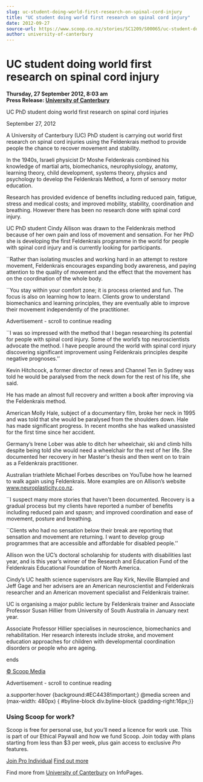 ```yaml
---
slug: uc-student-doing-world-first-research-on-spinal-cord-injury
title: "UC student doing world first research on spinal cord injury"
date: 2012-09-27
source-url: https://www.scoop.co.nz/stories/SC1209/S00065/uc-student-doing-world-first-research-on-spinal-cord-injury.htm
author: university-of-canterbury
---
```

UC student doing world first research on spinal cord injury
===========================================================

**Thursday, 27 September 2012, 8:03 am**  
**Press Release: [University of Canterbury](https://info.scoop.co.nz/University_of_Canterbury)**

UC PhD student doing world first research on spinal cord injuries

September 27, 2012

A University of Canterbury (UC) PhD student is carrying out world first research on spinal cord injuries using the Feldenkrais method to provide people the chance to recover movement and stability.

In the 1940s, Israeli physicist Dr Moshe Feldenkrais combined his knowledge of martial arts, biomechanics, neurophysiology, anatomy, learning theory, child development, systems theory, physics and psychology to develop the Feldenkrais Method, a form of sensory motor education.

Research has provided evidence of benefits including reduced pain, fatigue, stress and medical costs; and improved mobility, stability, coordination and breathing. However there has been no research done with spinal cord injury.

UC PhD student Cindy Allison was drawn to the Feldenkrais method because of her own pain and loss of movement and sensation. For her PhD she is developing the first Feldenkrais programme in the world for people with spinal cord injury and is currently looking for participants.

\`\`Rather than isolating muscles and working hard in an attempt to restore movement, Feldenkrais encourages expanding body awareness, and paying attention to the quality of movement and the effect that the movement has on the coordination of the whole body.

\`\`You stay within your comfort zone; it is process oriented and fun. The focus is also on learning how to learn. Clients grow to understand biomechanics and learning principles, they are eventually able to improve their movement independently of the practitioner.

Advertisement - scroll to continue reading





\`\`I was so impressed with the method that I began researching its potential for people with spinal cord injury. Some of the world’s top neuroscientists advocate the method. I have people around the world with spinal cord injury discovering significant improvement using Feldenkrais principles despite negative prognoses.’’

Kevin Hitchcock, a former director of news and Channel Ten in Sydney was told he would be paralysed from the neck down for the rest of his life, she said.

He has made an almost full recovery and written a book after improving via the Feldenkrais method.

American Molly Hale, subject of a documentary film, broke her neck in 1995 and was told that she would be paralysed from the shoulders down. Hale has made significant progress. In recent months she has walked unassisted for the first time since her accident.

Germany’s Irene Lober was able to ditch her wheelchair, ski and climb hills despite being told she would need a wheelchair for the rest of her life. She documented her recovery in her Master's thesis and then went on to train as a Feldenkrais practitioner.

Australian triathlete Michael Forbes describes on YouTube how he learned to walk again using Feldenkrais. More examples are on Allison’s website www.neuroplasticity.co.nz.

\`\`I suspect many more stories that haven't been documented. Recovery is a gradual process but my clients have reported a number of benefits including reduced pain and spasm; and improved coordination and ease of movement, posture and breathing.

\`\`Clients who had no sensation below their break are reporting that sensation and movement are returning. I want to develop group programmes that are accessible and affordable for disabled people.’’

Allison won the UC’s doctoral scholarship for students with disabilities last year, and is this year’s winner of the Research and Education Fund of the Feldenkrais Educational Foundation of North America.

Cindy’s UC health science supervisors are Ray Kirk, Neville Blampied and Jeff Gage and her advisers are an American neuroscientist and Feldenkrais researcher and an American movement specialist and Feldenkrais trainer.

UC is organising a major public lecture by Feldenkrais trainer and Associate Professor Susan Hillier from University of South Australia in January next year.

Associate Professor Hillier specialises in neuroscience, biomechanics and rehabilitation. Her research interests include stroke, and movement education approaches for children with developmental coordination disorders or people who are ageing.

ends

[© Scoop Media](http://www.scoop.co.nz/about/terms.html)  

Advertisement - scroll to continue reading



a.supporter:hover {background:#EC4438!important;} @media screen and (max-width: 480px) { #byline-block div.byline-block {padding-right:16px;}}

### Using Scoop for work?

Scoop is free for personal use, but you’ll need a licence for work use. This is part of our Ethical Paywall and how we fund Scoop. Join today with plans starting from less than $3 per week, plus gain access to exclusive _Pro_ features.  
  
[Join Pro Individual](https://pro.scoop.co.nz/Individual/?from=ProIn24) [Find out more](https://pro.scoop.co.nz/using-scoop-for-work/?from=ProIn24)

Find more from [University of Canterbury](https://info.scoop.co.nz/University_of_Canterbury) on InfoPages.